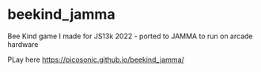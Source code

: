# beekind_jamma
Bee Kind game I made for JS13k 2022 - ported to JAMMA to run on arcade hardware

PLay here https://picosonic.github.io/beekind_jamma/
